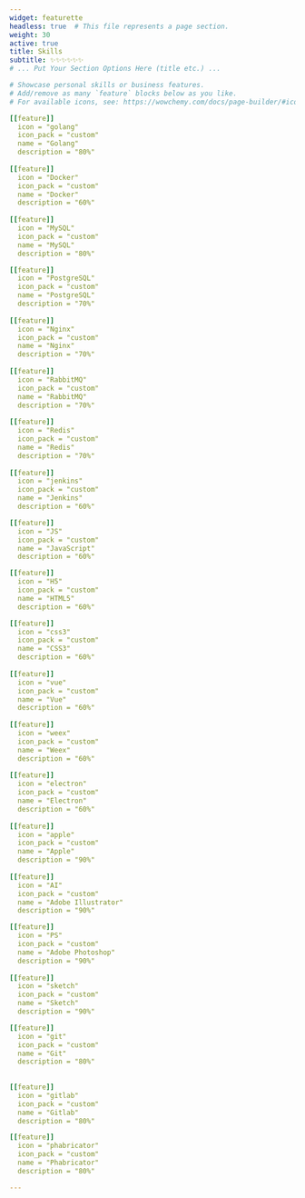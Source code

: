 ```yaml
---
widget: featurette
headless: true  # This file represents a page section.
weight: 30
active: true
title: Skills
subtitle: ✨✨✨✨✨✨
# ... Put Your Section Options Here (title etc.) ...

# Showcase personal skills or business features.
# Add/remove as many `feature` blocks below as you like.
# For available icons, see: https://wowchemy.com/docs/page-builder/#icons

[[feature]]
  icon = "golang"
  icon_pack = "custom"
  name = "Golang"
  description = "80%" 
  
[[feature]]
  icon = "Docker"
  icon_pack = "custom"
  name = "Docker"
  description = "60%"
  
[[feature]]
  icon = "MySQL"
  icon_pack = "custom"
  name = "MySQL"
  description = "80%"

[[feature]]
  icon = "PostgreSQL"
  icon_pack = "custom"
  name = "PostgreSQL"
  description = "70%"
  
[[feature]]
  icon = "Nginx"
  icon_pack = "custom"
  name = "Nginx"
  description = "70%"
  
[[feature]]
  icon = "RabbitMQ"
  icon_pack = "custom"
  name = "RabbitMQ"
  description = "70%"
  
[[feature]]
  icon = "Redis"
  icon_pack = "custom"
  name = "Redis"
  description = "70%" 
  
[[feature]]
  icon = "jenkins"
  icon_pack = "custom"
  name = "Jenkins"
  description = "60%" 

[[feature]]
  icon = "JS"
  icon_pack = "custom"
  name = "JavaScript"
  description = "60%" 

[[feature]]
  icon = "H5"
  icon_pack = "custom"
  name = "HTML5"
  description = "60%" 

[[feature]]
  icon = "css3"
  icon_pack = "custom"
  name = "CSS3"
  description = "60%" 
  
[[feature]]
  icon = "vue"
  icon_pack = "custom"
  name = "Vue"
  description = "60%" 
  
[[feature]]
  icon = "weex"
  icon_pack = "custom"
  name = "Weex"
  description = "60%"
  
[[feature]]
  icon = "electron"
  icon_pack = "custom"
  name = "Electron"
  description = "60%" 
  
[[feature]]
  icon = "apple"
  icon_pack = "custom"
  name = "Apple"
  description = "90%"
  
[[feature]]
  icon = "AI"
  icon_pack = "custom"
  name = "Adobe Illustrator"
  description = "90%"

[[feature]]
  icon = "PS"
  icon_pack = "custom"
  name = "Adobe Photoshop"
  description = "90%"
  
[[feature]]
  icon = "sketch"
  icon_pack = "custom"
  name = "Sketch"
  description = "90%"

[[feature]]
  icon = "git"
  icon_pack = "custom"
  name = "Git"
  description = "80%"  
  
  
[[feature]]
  icon = "gitlab"
  icon_pack = "custom"
  name = "Gitlab"
  description = "80%"       

[[feature]]
  icon = "phabricator"
  icon_pack = "custom"
  name = "Phabricator"
  description = "80%" 

---
```


